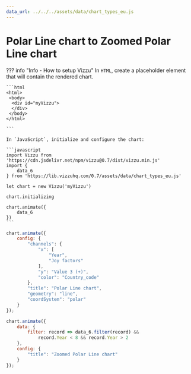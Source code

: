 ```yaml
---
data_url: ../../../assets/data/chart_types_eu.js
---
```


# Polar Line chart to Zoomed Polar Line chart

<div id="example_01"></div>

??? info "Info - How to setup Vizzu"
    In `HTML`, create a placeholder element that will contain the rendered
    chart.

    ```html
    <html>
     <body>
      <div id="myVizzu">
      </div>
     </body>
    </html>

    ```

    In `JavaScript`, initialize and configure the chart:

    ```javascript
    import Vizzu from 'https://cdn.jsdelivr.net/npm/vizzu@0.7/dist/vizzu.min.js'
    import {
        data_6
    } from 'https://lib.vizzuhq.com/0.7/assets/data/chart_types_eu.js'

    let chart = new Vizzu('myVizzu')

    chart.initializing

    chart.animate({
        data_6
    })
    ```

```javascript
chart.animate({
    config: {
        "channels": {
            "x": [
                "Year",
                "Joy factors"
            ],
            "y": "Value 3 (+)",
            "color": "Country_code"
        },
        "title": "Polar Line chart",
        "geometry": "line",
        "coordSystem": "polar"
    }
});

chart.animate({
    data: {
        filter: record => data_6.filter(record) &&
            record.Year < 8 && record.Year > 2
    },
    config: {
        "title": "Zoomed Polar Line chart"
    }
});
```

<script src="./zoom_line_polar.js"></script>
